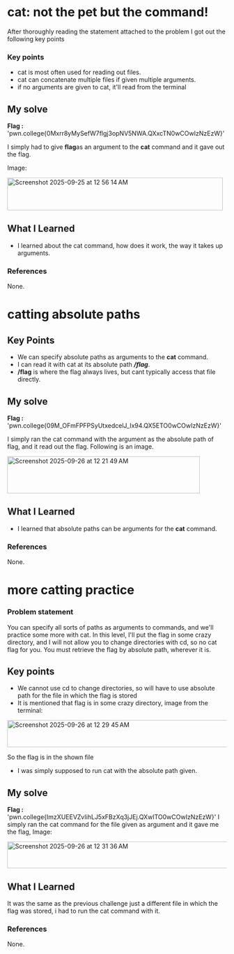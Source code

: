 # cat: not the pet but the command!

After thoroughly reading the statement attached to the problem I got out the following key points
### Key points
- cat is most often used for reading out files.
- cat can concatenate multiple files if given multiple arguments.
- if no arguments are given to cat, it'll read from the terminal
## My solve 
**Flag :** 'pwn.college{0Mxrr8yMySefW7flgj3opNV5NWA.QXxcTN0wCOwIzNzEzW}'

I simply had to give **flag**as an argument to the **cat** command and it gave out the flag.

Image:

<img width="495" height="75" alt="Screenshot 2025-09-25 at 12 56 14 AM" src="https://github.com/user-attachments/assets/fb040bfa-3d7f-4cd5-b79a-778ce1ea28a2" />

## What I Learned
- I learned about the cat command, how does it work, the way it takes up arguments.
### References 
None.
# catting absolute paths
## Key Points
- We can specify absolute paths as arguments to the **cat** command.
- I can read it with cat at its absolute path ***/flag***.
- **/flag** is where the flag always lives, but cant typically access that file directly.
## My solve
**Flag :** 'pwn.college{09M_OFmFPFPSyUtxedcelJ_Ix94.QX5ETO0wCOwIzNzEzW}'


I simply ran the cat command with the argument as the absolute path of flag, and it read out the flag. Following is an image.

<img width="442" height="85" alt="Screenshot 2025-09-26 at 12 21 49 AM" src="https://github.com/user-attachments/assets/9cb9f0a8-c733-4c69-b553-7f17abeb2dfd" />

## What I Learned
- I learned that absolute paths can be arguments for the **cat** command.
### References 
None.
# more catting practice
### Problem statement
You can specify all sorts of paths as arguments to commands, and we'll practice some more with cat. In this level, I'll put the flag in some crazy directory, and I will not allow you to change directories with cd, so no cat flag for you. You must retrieve the flag by absolute path, wherever it is.
## Key points
- We cannot use cd to change directories, so will have to use absolute path for the file in which the flag is stored
- It is mentioned that flag is in some crazy directory, image from the terminal:

<img width="662" height="62" alt="Screenshot 2025-09-26 at 12 29 45 AM" src="https://github.com/user-attachments/assets/1fc0bc42-837b-40c0-9421-c21f72e8fe7f" />

So the flag is in the shown file 
- I was simply supposed to run cat with the absolute path given.
## My solve 
**Flag :** 'pwn.college{ImzXUEEVZvIihLJ5xFBzXq3jJEj.QXwITO0wCOwIzNzEzW}'
I simply ran the cat command for the file given as argument and it gave me the flag, Image:

<img width="603" height="61" alt="Screenshot 2025-09-26 at 12 31 36 AM" src="https://github.com/user-attachments/assets/c8ad91a4-e837-445a-a986-d2d709ee3bbf" />

## What I Learned
It was the same as the previous challenge just a different file in which the flag was stored, i had to run the cat command with it.
### References
None.


